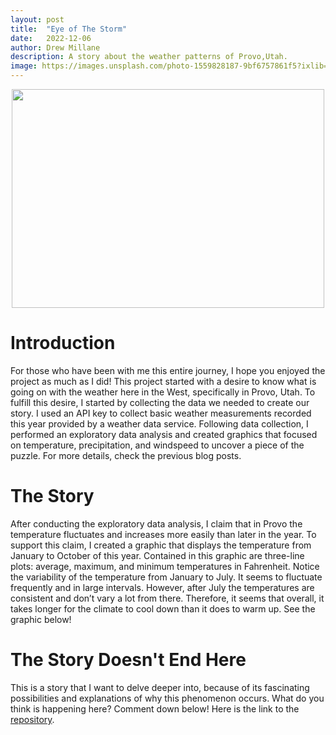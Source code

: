 ```yaml
---
layout: post
title:  "Eye of The Storm"
date:   2022-12-06
author: Drew Millane 
description: A story about the weather patterns of Provo,Utah.
image: https://images.unsplash.com/photo-1559828187-9bf6757861f5?ixlib=rb-4.0.3&ixid=MnwxMjA3fDB8MHxwaG90by1wYWdlfHx8fGVufDB8fHx8&auto=format&fit=crop&w=2070&q=80
---
```



<p align="center">
<img src="https://images.unsplash.com/photo-1559828187-9bf6757861f5?ixlib=rb-4.0.3&ixid=MnwxMjA3fDB8MHxwaG90by1wYWdlfHx8fGVufDB8fHx8&auto=format&fit=crop&w=2070&q=80" width = "500" height='350'>
</p>

# Introduction

For those who have been with me this entire journey, I hope you enjoyed the project as much as I did! This project started with a desire to know what is going on with the weather here in the West, specifically in Provo, Utah. To fulfill this desire, I started by collecting the data we needed to create our story. I used an API key to collect basic weather measurements recorded this year provided by a weather data service. Following data collection, I performed an exploratory data analysis and created graphics that focused on temperature, precipitation, and windspeed to uncover a piece of the puzzle. For more details, check the previous blog posts. 

# The Story 

After conducting the exploratory data analysis, I claim that in Provo the temperature fluctuates and increases more easily than later in the year. To support this claim, I created a graphic that displays the temperature from January to October of this year. Contained in this graphic are three-line plots: average, maximum, and minimum temperatures in Fahrenheit. Notice the variability of the temperature from January to July. It seems to fluctuate frequently and in large intervals. However, after July the temperatures are consistent and don’t vary a lot from there. Therefore, it seems that overall, it takes longer for the climate to cool down than it does to warm up. See the graphic below! 



# The Story Doesn't End Here
This is a story that I want to delve deeper into, because of its fascinating possibilities and explanations of why this phenomenon occurs. What do you think is happening here? Comment down below! Here is the link to the [repository](https://github.com/amillane/Provo_Weather-). 


